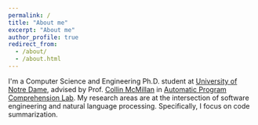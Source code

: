 ```yaml
---
permalink: /
title: "About me"
excerpt: "About me"
author_profile: true
redirect_from: 
  - /about/
  - /about.html
---
```


I'm a Computer Science and Engineering Ph.D. student at [University of Notre Dame](https://cse.nd.edu/), advised by Prof. [Collin McMillan](https://www3.nd.edu/~cmc/) in [Automatic Program Comprehension Lab](https://github.com/apcl-research). My research areas are at the intersection of software engineering and natural language processing. Specifically, I focus on code summarization.

<!---
News
======
- March 2022, I'm pleased to attend [Computer Science and Engineering](https://cse.nd.edu/) at [University of Notre Dame](https://www.nd.edu/) as a Ph.D. student starting this Fall.
- February 2022, My paper "[AidIR: An Interactive Dialog System to Aid Disease Information Retrieval](https://www.mdpi.com/2076-3417/12/4/1875)" has been accepted to [Applied Sciences](https://www.mdpi.com/journal/applsci).
- October 2021, Site published.
--->
